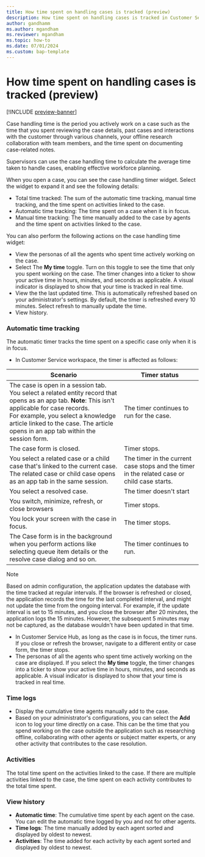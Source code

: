 ```yaml
---
title: How time spent on handling cases is tracked (preview)
description: How time spent on handling cases is tracked in Customer Service
author: gandhamm 
ms.author: mgandham
ms.reviewer: mgandham
ms.topic: how-to 
ms.date: 07/01/2024 
ms.custom: bap-template 
---
```


# How time spent on handling cases is tracked (preview)

[!INCLUDE [preview-banner](../../../shared-content/shared/preview-includes/preview-note.md)]

Case handling time is the period you actively work on a case such as the time that you spent reviewing the case details, past cases and interactions with the customer through various channels, your offline research collaboration with team members, and the time spent on documenting case-related notes.

Supervisors can use the case handling time to calculate the average time taken to handle cases, enabling effective workforce planning.

When you open a case, you can see the case handling timer widget. Select the widget to expand it and see the following details:

- Total time tracked: The sum of the automatic time tracking, manual time tracking, and the time spent on activities linked to the case.
- Automatic time tracking: The time spent on a case when it is in focus. 
- Manual time tracking: The time manually added to the case by agents and the time spent on activities linked to the case.
 
You can also perform the following actions on the case handling time widget:

- View the personas of all the agents who spent time actively working on the case.
- Select The **My time** toggle. Turn on this toggle to see the time that only you spent working on the case. The timer changes into a ticker to show your active time in hours, minutes, and seconds as applicable. A visual indicator is displayed to show that your time is tracked in real time. 
- View the the last updated time. This is automatically refreshed based on your administrator's settings. By default, the timer is refreshed every 10 minutes. Select refresh to manually update the time. 
- View history.


### Automatic time tracking
The automatic timer tracks the time spent on a specific case only when it is in focus. 

- In Customer Service workspace, the timer is affected as follows:
    
| Scenario                                                                                           | Timer status                                     |
| -------------------------------------------------------------------------------------------------- | -------------------------------------------------- |
| The case is open in a session tab. You select a related entity record that opens as an app tab. **Note**: This isn't applicable for case records. <br> For example, you select a knowledge article linked to the case. The article opens in an app tab within the session form.  | The timer continues to run for the case.      |
| The case form is closed.                                                                           | Timer stops.                                       |
| You select a related case or a child case that's linked to the current case. The related case or child case opens as an app tab in the same session.                   | The timer in the current case stops and the timer in the related case or child case starts.             |
| You select a resolved case.                       | The timer doesn't start               |
| You switch, minimize, refresh, or close browsers                                                   | Timer stops.                                       |
| You lock your screen with the case in focus.                                                       | The timer stops.                                   |
| The Case form is in the background when you perform actions like selecting queue item details or the resolve case dialog and so on.     | The timer continues to run.                        |
   
> [!NOTE]
> Based on admin configuration, the application updates the database with the time tracked at regular intervals. If the browser is refreshed or closed, the application records the time for the last completed interval, and might not update the time from the ongoing interval. For example, if the update interval is set to 15 minutes, and you close the browser after 20 minutes, the application logs the 15 minutes. However, the subsequent 5 minutes may not be captured, as the database wouldn't have been updated in that time.
     
- In Customer Service Hub, as long as the case is in focus, the timer runs. If you close or refresh the browser, navigate to a different entity or case form, the timer stops.
- The personas of all the agents who spent time actively working on the case are displayed. If you select the **My time** toggle, the timer changes into a ticker to show your active time in hours, minutes, and seconds as applicable. A visual indicator is displayed to show that your time is tracked in real time. 

### Time logs  
- Display the cumulative time agents manually add to the case. 
- Based on your administrator's configurations, you can select the **Add** icon to log your time directly on a case. This can be the time that you spend working on the case outside the application such as researching offline, collaborating with other agents or subject matter experts, or any other activity that contributes to the case resolution.

### Activities  
The total time spent on the activities linked to the case. If there are multiple activities linked to the case, the time spent on each activity contributes to the total time spent.

### View history
  
- **Automatic time**: The cumulative time spent by each agent on the case. You can edit the automatic time logged by you and not for other agents.  
- **Time logs**: The time manually added by each agent sorted and displayed by oldest to newest.  
- **Activities**: The time added for each activity by each agent sorted and displayed by oldest to newest.     


